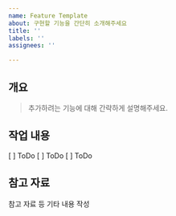 ```yaml
---
name: Feature Template
about: 구현할 기능을 간단히 소개해주세요
title: ''
labels: ''
assignees: ''

---
```


## 개요
> 추가하려는 기능에 대해 간략하게 설명해주세요.

## 작업 내용
[ ] ToDo
[ ] ToDo
[ ] ToDo

## 참고 자료
참고 자료 등 기타 내용 작성
